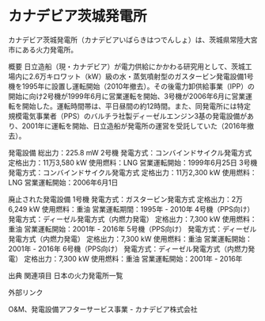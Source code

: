 # カナデビア茨城発電所

カナデビア茨城発電所（カナデビアいばらきはつでんしょ）は、茨城県常陸大宮市にある火力発電所。

概要
日立造船（現・カナデビア）が電力供給にかかわる研究用として、茨城工場内に2.6万キロワット（kW）級の水・蒸気噴射型のガスタービン発電設備1号機を1995年に設置し運転開始（2010年撤去）。その後電力卸供給事業（IPP）の開始に向け2号機が1999年6月に営業運転を開始、3号機が2006年6月に営業運転を開始した。運転時間帯は、平日昼間の約12時間。また、同発電所には特定規模電気事業者（PPS）のバルチラ社製ディーゼルエンジン3基の発電設備があり、2001年に運転を開始、日立造船が発電所の運営を受託していた（2016年撤去）。

発電設備
総出力：225.8 mW
2号機
発電方式：コンバインドサイクル発電方式
定格出力：11万3,580 kW
使用燃料：LNG
営業運転開始：1999年6月25日
3号機
発電方式：コンバインドサイクル発電方式
定格出力：11万2,300 kW
使用燃料：LNG
営業運転開始：2006年6月1日

廃止された発電設備
1号機
発電方式：ガスタービン発電方式
定格出力：2万6,249 kW
使用燃料：重油
営業運転期間：1995年 - 2010年
4号機（PPS向け）
発電方式：ディーゼル発電方式（内燃力発電）
定格出力：7,300 kW
使用燃料：重油
営業運転開始：2001年 - 2016年
5号機（PPS向け）
発電方式：ディーゼル発電方式（内燃力発電）
定格出力：7,300 kW
使用燃料：重油
営業運転開始：2001年 - 2016年
6号機（PPS向け）
発電方式：ディーゼル発電方式（内燃力発電）
定格出力：7,300 kW
使用燃料：重油
営業運転開始：2001年 - 2016年

出典
関連項目
日本の火力発電所一覧

外部リンク

O&M、発電設備アフターサービス事業 - カナデビア株式会社